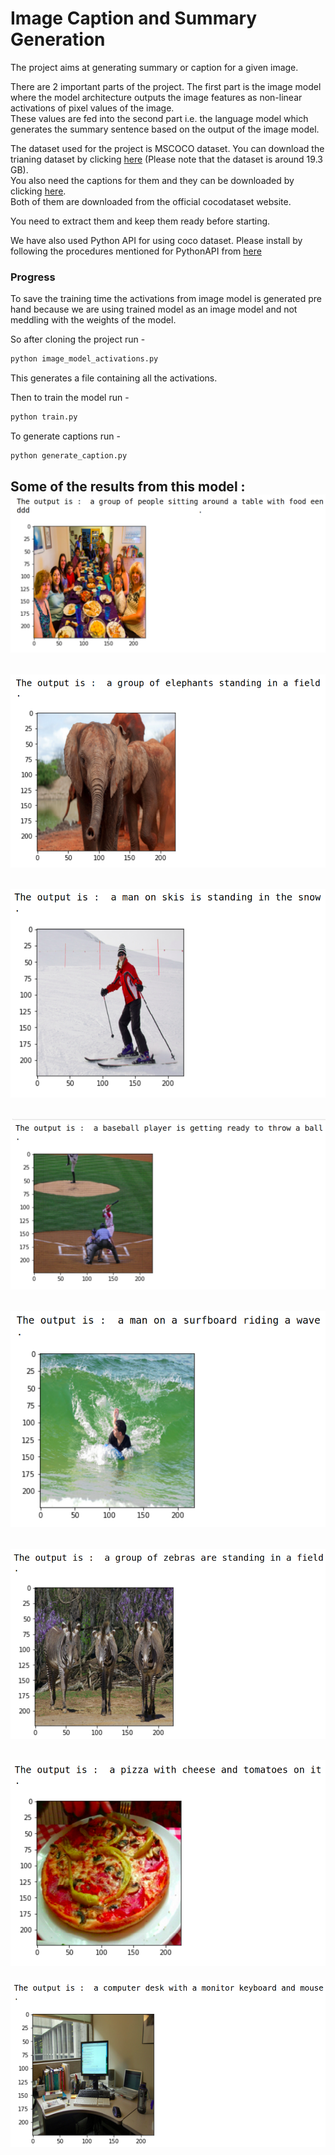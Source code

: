 # Image Caption and Summary Generation

The project aims at generating summary or caption for a given image.

There are 2 important parts of the project. The first part is the image model where the model architecture outputs the image features as non-linear activations of pixel values of the image.
<br/>
These values are fed into the second part i.e. the language model which generates the summary sentence based on the output of the image model.

The dataset used for the project is MSCOCO dataset.
You can download the trianing dataset by clicking [here](http://images.cocodataset.org/zips/train2017.zip) (Please note that the dataset is around 19.3 GB).
<br/>
You also need the captions for them and they can be downloaded by clicking [here](http://images.cocodataset.org/annotations/annotations_trainval2017.zip).
<br/>
Both of them are downloaded from the official cocodataset website.

You need to extract them and keep them ready before starting.


We have also used Python API for using coco dataset. Please install by following the procedures mentioned for PythonAPI from [here](https://github.com/cocodataset/cocoapi)
### Progress
To save the training time the activations from image model is generated pre hand because we are using trained model as an image model and not meddling with the weights of the model.

So after cloning the project run -
``` python
python image_model_activations.py
```
This generates a file containing all the activations.

Then to train the model run -
``` python
python train.py
```
To generate captions run -
``` python
python generate_caption.py
```

Some of the results from this model :
![Image 1](/images/1.png)
---
![Image 2](/images/2.png)
---
![Image 3](/images/3.png)
---
![Image 5](/images/5.png)
---
![Image 6](/images/6.png)
---
![Image 7](/images/7.png)
---
![Image 8](/images/8.png)
---
![Image 9](/images/9.png)
